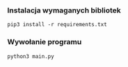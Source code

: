 ### Instalacja wymaganych bibliotek
```
pip3 install -r requirements.txt
```

### Wywołanie programu
```
python3 main.py
```



